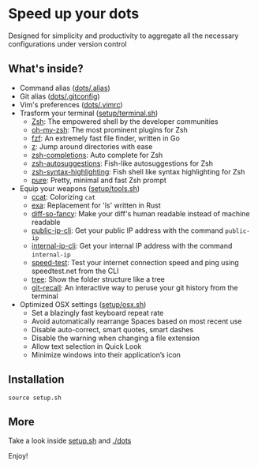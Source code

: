 # Speed up your dots

Designed for simplicity and productivity to aggregate all the necessary configurations under version control

## What's inside?

- Command alias ([dots/.alias](https://github.com/yhjor1212/dotfiles/blob/master/dots/.alias))
- Git alias ([dots/.gitconfig](https://github.com/yhjor1212/dotfiles/blob/master/dots/.gitconfig))
- Vim's preferences ([dots/.vimrc](https://github.com/yhjor1212/dotfiles/blob/master/dots/.vimrc))
- Trasform your terminal ([setup/terminal.sh](https://github.com/yhjor1212/dotfiles/blob/master/setup/terminal.sh))
	- [Zsh](http://www.zsh.org/): The empowered shell by the developer communities
	- [oh-my-zsh](https://github.com/robbyrussell/oh-my-zsh): The most prominent plugins for Zsh
	- [fzf](https://github.com/junegunn/fzf): An extremely fast file finder, written in Go
	- [z](https://github.com/rupa/z): Jump around directories with ease
	- [zsh-completions](https://github.com/zsh-users/zsh-completions): Auto complete for Zsh
	- [zsh-autosuggestions](https://github.com/zsh-users/zsh-autosuggestions): Fish-like autosuggestions for Zsh
	- [zsh-syntax-highlighting](https://github.com/zsh-users/zsh-syntax-highlighting): Fish shell like syntax highlighting for Zsh
	- [pure](https://github.com/sindresorhus/pure): Pretty, minimal and fast Zsh prompt
- Equip your weapons ([setup/tools.sh](https://github.com/yhjor1212/dotfiles/blob/master/setup/tools.sh))
	- [ccat](https://github.com/jingweno/ccat): Colorizing `cat`
	- [exa](https://github.com/ogham/exa): Replacement for 'ls' written in Rust
	- [diff-so-fancy](https://github.com/so-fancy/diff-so-fancy): Make your diff's human readable instead of machine readable
	- [public-ip-cli](https://github.com/sindresorhus/public-ip-cli): Get your public IP address with the command `public-ip`
	- [internal-ip-cli](https://github.com/sindresorhus/internal-ip-cli): Get your internal IP address with the command `internal-ip`
	- [speed-test](https://github.com/sindresorhus/speed-test): Test your internet connection speed and ping using speedtest.net from the CLI
	- [tree](http://mama.indstate.edu/users/ice/tree/): Show the folder structure like a tree
	- [git-recall](https://github.com/Fakerr/git-recall): An interactive way to peruse your git history from the terminal
- Optimized OSX settings ([setup/osx.sh](https://github.com/yhjor1212/dotfiles/blob/master/setup/osx.sh))
	- Set a blazingly fast keyboard repeat rate
	- Avoid automatically rearrange Spaces based on most recent use
	- Disable auto-correct, smart quotes, smart dashes
	- Disable the warning when changing a file extension
	- Allow text selection in Quick Look
	- Minimize windows into their application’s icon


## Installation

`source setup.sh`

## More

Take a look inside [setup.sh](https://github.com/yhjor1212/dotfiles/blob/master/setup.sh) and [./dots](https://github.com/yhjor1212/dotfiles/blob/master/dots)

Enjoy!

